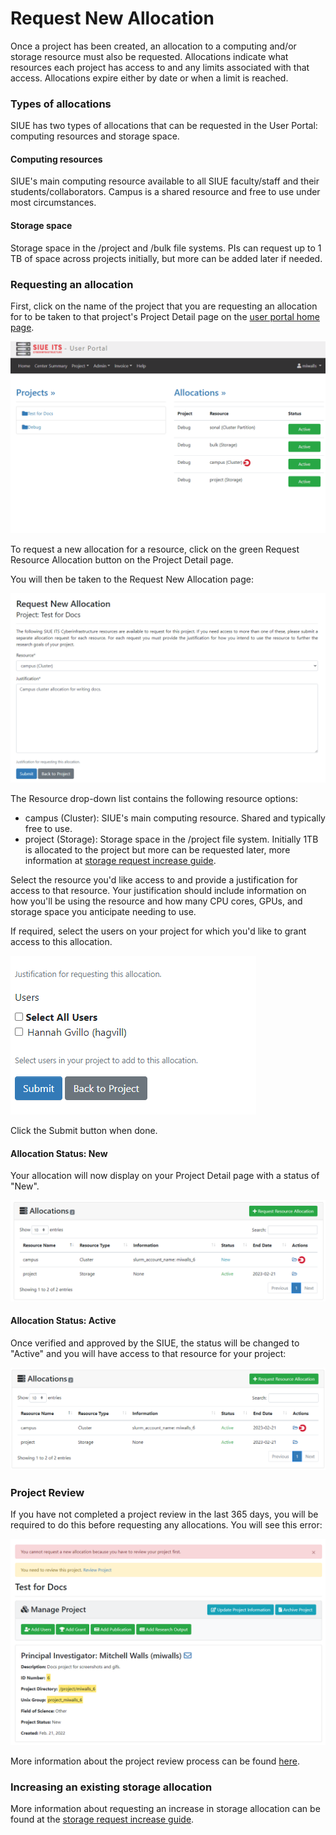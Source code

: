 # Request New Allocation

Once a project has been created, an allocation to a computing and/or storage resource must also be requested. Allocations indicate what resources each project has access to and any limits associated with that access. Allocations expire either by date or when a limit is reached.

### Types of allocations

SIUE has two types of allocations that can be requested in the User Portal: computing resources and storage space.

#### Computing resources

SIUE's main computing resource available to all SIUE faculty/staff and their students/collaborators. Campus is a shared resource and free to use under most circumstances.

#### Storage space

Storage space in the /project and /bulk file systems. PIs can request up to 1 TB of space across projects initially, but more can be added later if needed.

### Requesting an allocation

First, click on the name of the project that you are requesting an allocation for to be taken to that project's Project Detail page on the [user portal home page](https://coldfront.hpc.siue.edu).

![Requesting an Allocation](_media/request_new_allocation/requesting_an_allocation.gif)

To request a new allocation for a resource, click on the green Request Resource Allocation button on the Project Detail page.

You will then be taken to the Request New Allocation page:

![Request New Allocation](_media/request_new_allocation/request_new_allocation.png)

The Resource drop-down list contains the following resource options:

- campus (Cluster): SIUE's main computing resource. Shared and typically free to use.
- project (Storage): Storage space in the /project file system. Initially 1TB is allocated to the project but more can be requested later, more information at [storage request increase guide](user_guides/project_and_allocation_management/request_storage_increase.md).

Select the resource you'd like access to and provide a justification for access to that resource. Your justification should include information on how you'll be using the resource and how many CPU cores, GPUs, and storage space you anticipate needing to use.

If required, select the users on your project for which you'd like to grant access to this allocation.

![Allocation Add Users](_media/request_new_allocation/new_allocation_add_users.png)

Click the Submit button when done.

#### Allocation Status: New

Your allocation will now display on your Project Detail page with a status of "New".

![New Allocation Detail](_media/request_new_allocation/new_allocation_detail.png)

#### Allocation Status: Active

Once verified and approved by the SIUE, the status will be changed to "Active" and you will have access to that resource for your project:

![Active Allocation Detail](_media/request_new_allocation/active_allocation_detail.png)

### Project Review

If you have not completed a project review in the last 365 days, you will be required to do this before requesting any allocations. You will see this error:

![Allocation Project Review](_media/request_new_allocation/new_allocation_project_review.png)

More information about the project review process can be found [here](user_guides/project_and_allocation_management/yearly_project_renewal.md).

### Increasing an existing storage allocation

More information about requesting an increase in storage allocation can be found at the [storage request increase guide](user_guides/project_and_allocation_management/request_storage_increase.md).
